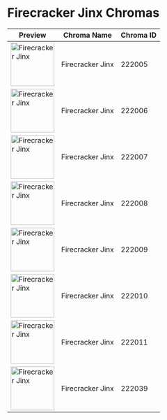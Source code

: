 # Firecracker Jinx Chromas

| Preview | Chroma Name | Chroma ID |
|---|---|---|
| <img src='https://raw.communitydragon.org/latest/plugins/rcp-be-lol-game-data/global/default/v1/champion-chroma-images/222/222005.png' alt='Firecracker Jinx' width='100'> | Firecracker Jinx | 222005 |
| <img src='https://raw.communitydragon.org/latest/plugins/rcp-be-lol-game-data/global/default/v1/champion-chroma-images/222/222006.png' alt='Firecracker Jinx' width='100'> | Firecracker Jinx | 222006 |
| <img src='https://raw.communitydragon.org/latest/plugins/rcp-be-lol-game-data/global/default/v1/champion-chroma-images/222/222007.png' alt='Firecracker Jinx' width='100'> | Firecracker Jinx | 222007 |
| <img src='https://raw.communitydragon.org/latest/plugins/rcp-be-lol-game-data/global/default/v1/champion-chroma-images/222/222008.png' alt='Firecracker Jinx' width='100'> | Firecracker Jinx | 222008 |
| <img src='https://raw.communitydragon.org/latest/plugins/rcp-be-lol-game-data/global/default/v1/champion-chroma-images/222/222009.png' alt='Firecracker Jinx' width='100'> | Firecracker Jinx | 222009 |
| <img src='https://raw.communitydragon.org/latest/plugins/rcp-be-lol-game-data/global/default/v1/champion-chroma-images/222/222010.png' alt='Firecracker Jinx' width='100'> | Firecracker Jinx | 222010 |
| <img src='https://raw.communitydragon.org/latest/plugins/rcp-be-lol-game-data/global/default/v1/champion-chroma-images/222/222011.png' alt='Firecracker Jinx' width='100'> | Firecracker Jinx | 222011 |
| <img src='https://raw.communitydragon.org/latest/plugins/rcp-be-lol-game-data/global/default/v1/champion-chroma-images/222/222039.png' alt='Firecracker Jinx' width='100'> | Firecracker Jinx | 222039 |
